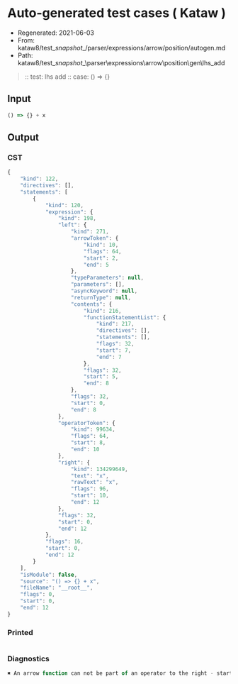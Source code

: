 # Auto-generated test cases ( Kataw )
- Regenerated: 2021-06-03
- From: kataw8/test\__snapshot__/parser/expressions/arrow/position/autogen.md
- Path: kataw8/test\__snapshot__\parser\expressions\arrow\position\gen\lhs_add
> :: test: lhs add
> :: case: () => {}
## Input

`````js
() => {} + x
`````
## Output

### CST

```javascript
{
    "kind": 122,
    "directives": [],
    "statements": [
        {
            "kind": 120,
            "expression": {
                "kind": 198,
                "left": {
                    "kind": 271,
                    "arrowToken": {
                        "kind": 10,
                        "flags": 64,
                        "start": 2,
                        "end": 5
                    },
                    "typeParameters": null,
                    "parameters": [],
                    "asyncKeyword": null,
                    "returnType": null,
                    "contents": {
                        "kind": 216,
                        "functionStatementList": {
                            "kind": 217,
                            "directives": [],
                            "statements": [],
                            "flags": 32,
                            "start": 7,
                            "end": 7
                        },
                        "flags": 32,
                        "start": 5,
                        "end": 8
                    },
                    "flags": 32,
                    "start": 0,
                    "end": 8
                },
                "operatorToken": {
                    "kind": 99634,
                    "flags": 64,
                    "start": 8,
                    "end": 10
                },
                "right": {
                    "kind": 134299649,
                    "text": "x",
                    "rawText": "x",
                    "flags": 96,
                    "start": 10,
                    "end": 12
                },
                "flags": 32,
                "start": 0,
                "end": 12
            },
            "flags": 16,
            "start": 0,
            "end": 12
        }
    ],
    "isModule": false,
    "source": "() => {} + x",
    "fileName": "__root__",
    "flags": 0,
    "start": 0,
    "end": 12
}
```

### Printed

```javascript

```

### Diagnostics

```javascript
✖ An arrow function can not be part of an operator to the right - start: 8, end: 10

```

